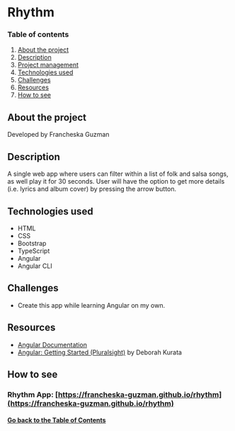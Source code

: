 # <a id="project">Rhythm</a>

### Table of contents

1. [About the project](#about)
2. [Description](#description)
3. [Project management]()
4. [Technologies used](#technologies-used)
5. [Challenges](#challenges)
6. [Resources](#resources)
7. [How to see](#deployment)

## <a id="about">About the project</a>

Developed by Francheska Guzman

## <a id="description">Description</a>

A single web app where users can filter within a list of folk and salsa songs, as well play it for 30 seconds. User will have the option to get more details (i.e. lyrics and album cover) by pressing the arrow button.

## <a id="technologies-used">Technologies used</a>

* HTML
* CSS
* Bootstrap
* TypeScript
* Angular
* Angular CLI

## <a id="challenges">Challenges</a>

- Create this app while learning Angular on my own.

## <a id="resources">Resources</a>

- [Angular Documentation](https://angular.io/guide/quickstart)
- [Angular: Getting Started (Pluralsight)](https://app.pluralsight.com/library/courses/angular-2-getting-started-update/table-of-contents) by Deborah Kurata

## <a id="deployment">How to see</a>

### Rhythm App: [https://francheska-guzman.github.io/rhythm](https://francheska-guzman.github.io/rhythm)

#### [Go back to the Table of Contents](#project)
